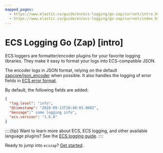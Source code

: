 ```yaml
---
mapped_pages:
  - https://www.elastic.co/guide/en/ecs-logging/go-zap/current/intro.html
  - https://www.elastic.co/guide/en/ecs-logging/go-zap/current/index.html
---
```


# ECS Logging Go (Zap) [intro]

ECS loggers are formatter/encoder plugins for your favorite logging libraries. They make it easy to format your logs into ECS-compatible JSON.

The encoder logs in JSON format, relying on the default [zapcore/json_encoder](https://github.com/uber-go/zap/blob/master/zapcore/json_encoder.go) when possible. It also handles the logging of error fields in [ECS error format](ecs://reference/ecs-error.md).

By default, the following fields are added:

```json
{
  "log.level": "info",
  "@timestamp": "2020-09-13T10:48:03.000Z",
  "message":" some logging info",
  "ecs.version": "1.6.0"
}
```

::::{tip}
Want to learn more about ECS, ECS logging, and other available language plugins? See the [ECS logging guide](ecs-logging://reference/intro.md).
::::


Ready to jump into `ecszap`? [Get started](/reference/setup.md).

